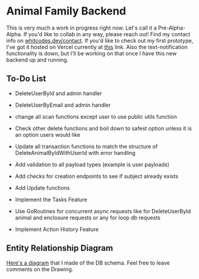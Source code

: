 # Animal Family Backend
This is very much a work in progress right now. Let's call it a Pre-Alpha-Alpha. If you'd like to collab in any way, please reach out! Find my contact info on [whitcodes.dev/contact](whitcodes.dev/contact). If you'd like to check out my first prototype, I've got it hosted on Vercel currently at [this](animal-family.vercel.app) link. Also the text-notification functionality is down, but I'll be working on that once I have this new backend up and running.

## To-Do List
- DeleteUserById and admin handler
- DeleteUserByEmail and admin handler

- change all scan functions except user to use public utils function

- Check other delete functions and boil down to safest option unless it is an option users would like

- Update all transaction functions to match the structure of DeleteAnimalByIdWithUserId with error handling

- Add validation to all payload types (example is user payloads)

- Add checks for creation endpoints to see if subject already exists

- Add Update functions

- Implement the Tasks Feature

- Use GoRoutines for concurrent async requests like for DeleteUserById animal and enclosure requests or any for loop db requests

- Implement Action History Feature

## Entity Relationship Diagram
[Here's a diagram](https://docs.google.com/drawings/d/1Vi1yngr4CeXXt-slRGJsLI35_R-y-oIHlZ466be_wx8/edit?usp=sharing) that I made of the DB schema. Feel free to leave comments on the Drawing.
